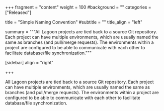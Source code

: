 +++
fragment = "content"
weight = 100
#background = ""
categories = ["Released"]

title = "Simple Naming Convention"
#subtitle = ""
title_align = "left"

summary = """All Lagoon projects are tied back to a source Git repository. Each project can have multiple environments, which are usually named the same as branches (and pull/merge requests). The environments within a project are configured to be able to communicate with each other to facilitate database/file synchronization."""

[sidebar]
  align = "right"

+++

All Lagoon projects are tied back to a source Git repository. Each project can have multiple environments, which are usually named the same as branches (and pull/merge requests). The environments within a project are configured to be able to communicate with each other to facilitate database/file synchronization.
